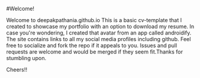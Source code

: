 #Welcome!

Welcome to deepakpathania.github.io 
This is a basic cv-template that I created to showcase my portfolio with an option to download my resume. In case you're wondering, I created that avatar from an app called androidify. The site contains links to all my social media profiles including github. Feel free to socialize and fork the repo if it appeals to you. Issues and pull requests are welcome and would be merged if they seem fit.Thanks for stumbling upon.

Cheers!!